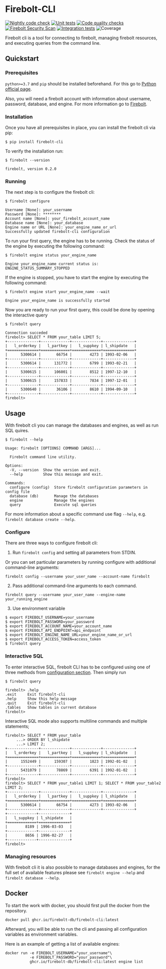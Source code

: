 # Firebolt-CLI

[![Nightly code check](https://github.com/firebolt-db/firebolt-cli/actions/workflows/nightly.yml/badge.svg)](https://github.com/firebolt-db/firebolt-cli/actions/workflows/nightly.yml)
[![Unit tests](https://github.com/firebolt-db/firebolt-cli/actions/workflows/unit-tests.yml/badge.svg)](https://github.com/firebolt-db/firebolt-cli/actions/workflows/unit-tests.yml)
[![Code quality checks](https://github.com/firebolt-db/firebolt-cli/actions/workflows/code-check.yml/badge.svg)](https://github.com/firebolt-db/firebolt-cli/actions/workflows/code-check.yml)
[![Firebolt Security Scan](https://github.com/firebolt-db/firebolt-cli/actions/workflows/security-scan.yml/badge.svg)](https://github.com/firebolt-db/firebolt-cli/actions/workflows/security-scan.yml)
[![Integration tests](https://github.com/firebolt-db/firebolt-cli/actions/workflows/integration-tests.yml/badge.svg)](https://github.com/firebolt-db/firebolt-cli/actions/workflows/integration-tests.yml)
![Coverage](https://img.shields.io/endpoint?url=https://gist.githubusercontent.com/ptiurin/bddce7ae8fba7b63a4d5d0921e8e34af/raw/firebolt-cli-coverage.json)

Firebolt cli is a tool for connecting to firebolt, managing firebolt resources, and executing queries from the command line.

## Quickstart

### Prerequisites
`python>=3.7` and `pip` should be installed beforehand. For this go to [Python official page](https://www.python.org/downloads/). 

Also, you will need a firebolt account with information about username, password, database, and engine. For more information go to [Firebolt](https://firebolt.io).

### Installation
Once you have all prerequisites in place, you can install the firebolt cli via pip:
```
$ pip install firebolt-cli
```

To verify the installation run:
```
$ firebolt --version

firebolt, version 0.2.0
```

### Running
The next step is to configure the firebolt cli:
```
$ firebolt configure

Username [None]: your_username
Password [None]: ********
Account name [None]: your_firebolt_account_name
Database name [None]: your_database
Engine name or URL [None]: your_engine_name_or_url
Successfully updated firebolt-cli configuration
```

To run your first query, the engine has to be running. Check the status of the engine by executing the following command:
```
$ firebolt engine status your_engine_name

Engine your_engine_name current status is: ENGINE_STATUS_SUMMARY_STOPPED
```

If the engine is stopped, you have to start the engine by executing the following command:
```
$ firebolt engine start your_engine_name --wait

Engine your_engine_name is successfully started
```

Now you are ready to run your first query, this could be done by opening the interactive query 
```
$ firebolt query

Connection succeded
firebolt> SELECT * FROM your_table LIMIT 5;
+--------------+-------------+-------------+--------------+
|   l_orderkey |   l_partkey |   l_suppkey | l_shipdate   |
+==============+=============+=============+==============+
|      5300614 |       66754 |        4273 | 1993-02-06   |
+--------------+-------------+-------------+--------------+
|      5300614 |      131772 |        6799 | 1993-02-21   |
+--------------+-------------+-------------+--------------+
|      5300615 |      106001 |        8512 | 1997-12-10   |
+--------------+-------------+-------------+--------------+
|      5300615 |      157833 |        7834 | 1997-12-01   |
+--------------+-------------+-------------+--------------+
|      5300640 |       36106 |        8610 | 1994-09-10   |
+--------------+-------------+-------------+--------------+
firebolt>
```


## Usage

With firebolt cli you can manage the databases and engines, as well as run SQL quires.
```
$ firebolt --help

Usage: firebolt [OPTIONS] COMMAND [ARGS]...

  Firebolt command line utility.

Options:
  -V, --version  Show the version and exit.
  --help         Show this message and exit.

Commands:
  configure (config)  Store firebolt configuration parameters in config file
  database (db)       Manage the databases
  engine              Manage the engines
  query               Execute sql queries
```
For more information about a specific command use flag `--help`, e.g. `firebolt database create --help`.

### Configure 
There are three ways to configure firebolt cli:
1. Run `firebolt config` and setting all parameters from STDIN.

Or you can set particular parameters by running configure with additional command-line arguments:
```
firebolt config --username your_user_name --account-name firebolt
```

2. Pass additional command-line arguments to each command.

```
firebolt query --username your_user_name --engine-name your_running_engine
```

3. Use environment variable
```
$ export FIREBOLT_USERNAME=your_username
$ export FIREBOLT_PASSWORD=your_password
$ export FIREBOLT_ACCOUNT_NAME=your_account_name
$ export FIREBOLT_API_ENDPOINT=api_endpoint
$ export FIREBOLT_ENGINE_NAME_URL=your_engine_name_or_url
$ export FIREBOLT_ACCESS_TOKEN=access_token
$ firebolt query
```

### Interactive SQL
To enter interactive SQL, firebolt CLI has to be configured using one of three methods from [configuration section](#configure).
Then simply run 
```
$ firebolt query

firebolt> .help
.exit     Exit firebolt-cli
.help     Show this help message
.quit     Exit firebolt-cli
.tables   Show tables in current database
firebolt>
```

Interactive SQL mode also supports multiline commands and multiple statements;  
```
firebolt> SELECT * FROM your_table
     ...> ORDER BY l_shipdate
     ...> LIMIT 2;
+--------------+-------------+-------------+--------------+
|   l_orderkey |   l_partkey |   l_suppkey | l_shipdate   |
+==============+=============+=============+==============+
|      1552449 |      159307 |        1823 | 1992-01-02   |
+--------------+-------------+-------------+--------------+
|      5431079 |       78869 |        6391 | 1992-01-02   |
+--------------+-------------+-------------+--------------+
firebolt>
firebolt> SELECT * FROM your_table1 LIMIT 1; SELECT * FROM your_table2 LIMIT 2;
+--------------+-------------+-------------+--------------+
|   l_orderkey |   l_partkey |   l_suppkey | l_shipdate   |
+==============+=============+=============+==============+
|      5300614 |       66754 |        4273 | 1993-02-06   |
+--------------+-------------+-------------+--------------+
+-------------+--------------+
|   l_suppkey | l_shipdate   |
+=============+==============+
|        8189 | 1996-03-03   |
+-------------+--------------+
|        8656 | 1996-02-27   |
+-------------+--------------+
firebolt> 
```

### Managing resources
With firebolt cli it is also possible to manage databases and engines, for the full set of available features please see `firebolt engine --help` and `firebolt database --help`.

## Docker
To start the work with docker, 
you should first pull the docker from the repository.
```
docker pull ghcr.io/firebolt-db/firebolt-cli:latest
```

Afterward, you will be able to run the cli and passing all configuration variables as environment variables. 

Here is an example of getting a list of available engines: 
```
docker run -e FIREBOLT_USERNAME="your_username"\
           -e FIREBOLT_PASSWORD="your_password"\  
           ghcr.io/firebolt-db/firebolt-cli:latest engine list
```

